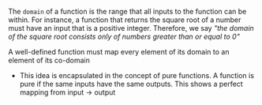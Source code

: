 
The `domain` of a function is the range that all inputs to the function can be within. For instance, a function that returns the square root of a number must have an input that is a positive integer. Therefore, we say *"the domain of the square root consists only of numbers greater than or equal to 0"*

A well-defined function must map every element of its domain to an element of its co-domain
- This idea is encapsulated in the concept of pure functions. A function is pure if the same inputs have the same outputs. This shows a perfect mapping from input -> output
